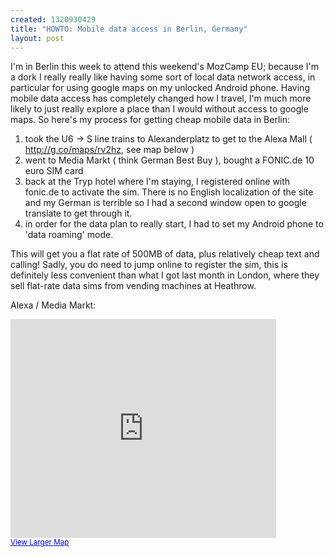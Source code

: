 ```yaml
--- 
created: 1320930429
title: "HOWTO: Mobile data access in Berlin, Germany"
layout: post
---
```

I'm in Berlin this week to attend this weekend's MozCamp EU; because I'm a dork I really really like having some sort of local data network access, in particular for using google maps on my unlocked Android phone. Having mobile data access has completely changed how I travel, I'm much more likely to just really explore a place than I would without access to google maps. So here's my process for getting cheap mobile data in Berlin:

1. took the U6 -> S line trains to Alexanderplatz to get to the Alexa Mall ( http://g.co/maps/rv2hz, see map below )
2. went to Media Markt ( think German Best Buy ), bought a FONIC.de 10 euro SIM card
3. back at the Tryp hotel where I'm staying, I registered online with fonic.de to activate the sim. There is no English localization of the site and my German is terrible so I had a second window open to google translate to get through it.
4. in order for the data plan to really start, I had to set my Android phone to 'data roaming' mode.

This will get you a flat rate of 500MB of data, plus relatively cheap text and calling! Sadly, you do need to jump online to register the sim, this is definitely less convenient than what I got last month in London, where they sell flat-rate data sims from vending machines at Heathrow.
 
Alexa / Media Markt:

<iframe width="425" height="350" frameborder="0" scrolling="no" marginheight="0" marginwidth="0" src="http://maps.google.ca/maps?q=Alexa+Berlin&amp;ie=UTF8&amp;hl=en&amp;view=map&amp;cid=2055121840354938119&amp;hq=Alexa+Berlin&amp;hnear=&amp;ll=52.519745,13.414306&amp;spn=0.006295,0.006295&amp;t=m&amp;vpsrc=0&amp;iwloc=A&amp;output=embed"></iframe><br /><small><a href="http://maps.google.ca/maps?q=Alexa+Berlin&amp;ie=UTF8&amp;hl=en&amp;view=map&amp;cid=2055121840354938119&amp;hq=Alexa+Berlin&amp;hnear=&amp;ll=52.519745,13.414306&amp;spn=0.006295,0.006295&amp;t=m&amp;vpsrc=0&amp;iwloc=A&amp;source=embed" style="color:#0000FF;text-align:left">View Larger Map</a></small>
